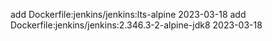 add Dockerfile:jenkins/jenkins:lts-alpine 2023-03-18
add Dockerfile:jenkins/jenkins:2.346.3-2-alpine-jdk8 2023-03-18
